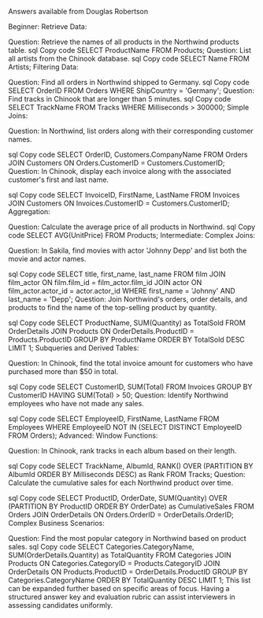 Answers available from Douglas Robertson


Beginner:
Retrieve Data:

Question: Retrieve the names of all products in the Northwind products table.
sql
Copy code
SELECT ProductName FROM Products;
Question: List all artists from the Chinook database.
sql
Copy code
SELECT Name FROM Artists;
Filtering Data:

Question: Find all orders in Northwind shipped to Germany.
sql
Copy code
SELECT OrderID FROM Orders WHERE ShipCountry = 'Germany';
Question: Find tracks in Chinook that are longer than 5 minutes.
sql
Copy code
SELECT TrackName FROM Tracks WHERE Milliseconds > 300000;
Simple Joins:

Question: In Northwind, list orders along with their corresponding customer names.

sql
Copy code
SELECT OrderID, Customers.CompanyName 
FROM Orders 
JOIN Customers ON Orders.CustomerID = Customers.CustomerID;
Question: In Chinook, display each invoice along with the associated customer's first and last name.

sql
Copy code
SELECT InvoiceID, FirstName, LastName 
FROM Invoices 
JOIN Customers ON Invoices.CustomerID = Customers.CustomerID;
Aggregation:

Question: Calculate the average price of all products in Northwind.
sql
Copy code
SELECT AVG(UnitPrice) FROM Products;
Intermediate:
Complex Joins:

Question: In Sakila, find movies with actor 'Johnny Depp' and list both the movie and actor names.

sql
Copy code
SELECT title, first_name, last_name 
FROM film 
JOIN film_actor ON film.film_id = film_actor.film_id 
JOIN actor ON film_actor.actor_id = actor.actor_id 
WHERE first_name = 'Johnny' AND last_name = 'Depp';
Question: Join Northwind's orders, order details, and products to find the name of the top-selling product by quantity.

sql
Copy code
SELECT ProductName, SUM(Quantity) as TotalSold 
FROM OrderDetails 
JOIN Products ON OrderDetails.ProductID = Products.ProductID 
GROUP BY ProductName 
ORDER BY TotalSold DESC LIMIT 1;
Subqueries and Derived Tables:

Question: In Chinook, find the total invoice amount for customers who have purchased more than $50 in total.

sql
Copy code
SELECT CustomerID, SUM(Total) 
FROM Invoices 
GROUP BY CustomerID 
HAVING SUM(Total) > 50;
Question: Identify Northwind employees who have not made any sales.

sql
Copy code
SELECT EmployeeID, FirstName, LastName 
FROM Employees 
WHERE EmployeeID NOT IN (SELECT DISTINCT EmployeeID FROM Orders);
Advanced:
Window Functions:

Question: In Chinook, rank tracks in each album based on their length.

sql
Copy code
SELECT TrackName, AlbumId, 
       RANK() OVER (PARTITION BY AlbumId ORDER BY Milliseconds DESC) as Rank 
FROM Tracks;
Question: Calculate the cumulative sales for each Northwind product over time.

sql
Copy code
SELECT ProductID, OrderDate, 
       SUM(Quantity) OVER (PARTITION BY ProductID ORDER BY OrderDate) as CumulativeSales 
FROM Orders 
JOIN OrderDetails ON Orders.OrderID = OrderDetails.OrderID;
Complex Business Scenarios:

Question: Find the most popular category in Northwind based on product sales.
sql
Copy code
SELECT Categories.CategoryName, SUM(OrderDetails.Quantity) as TotalQuantity 
FROM Categories 
JOIN Products ON Categories.CategoryID = Products.CategoryID 
JOIN OrderDetails ON Products.ProductID = OrderDetails.ProductID 
GROUP BY Categories.CategoryName 
ORDER BY TotalQuantity DESC LIMIT 1;
This list can be expanded further based on specific areas of focus. Having a structured answer key and evaluation rubric can assist interviewers in assessing candidates uniformly.
